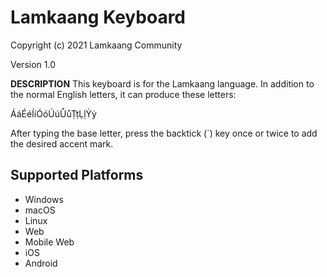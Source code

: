 Lamkaang Keyboard
=====================

Copyright (c) 2021 Lamkaang Community

Version 1.0

__DESCRIPTION__
This keyboard is for the Lamkaang language. In addition to the normal English letters, it can produce these letters:

ÁáÉéÍíÓóÚúŮůṬṭḶḷẎẏ

After typing the base letter, press the backtick (`) key once or twice to add the desired accent mark.

Supported Platforms
-------------------
 * Windows
 * macOS
 * Linux
 * Web
 * Mobile Web
 * iOS
 * Android


 
